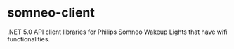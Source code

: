 # somneo-client
.NET 5.0 API client libraries for Philips Somneo Wakeup Lights that have wifi functionalities.
